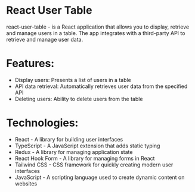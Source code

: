 <h1>React User Table</h1>
<p>react-user-table - is a React application that allows you to display, retrieve and manage users in a table. The app integrates with a third-party API to retrieve and manage user data.</p>

<h1>Features: </h1>
<ul>
  <li>Display users: Presents a list of users in a table</li>
  <li>API data retrieval: Automatically retrieves user data from the specified API</li>
  <li>Deleting users: Ability to delete users from the table</li>
</ul>


<h1>Technologies: </h1>
<ul>
  <li>React - A library for building user interfaces</li>
  <li>TypeScript - A JavaScript extension that adds static typing</li>
  <li>Redux - A library for managing application state</li>
  <li>React Hook Form - A library for managing forms in React </li>
  <li>Tailwind CSS - CSS framework for quickly creating modern user interfaces</li>
  <li>JavaScript - A scripting language used to create dynamic content on websites</li>
</ul>

